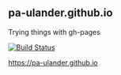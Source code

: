 ## pa-ulander.github.io
Trying things with gh-pages


[![Build Status](https://travis-ci.com/pa-ulander/pa-ulander.github.io.svg?branch=main)](https://travis-ci.com/pa-ulander/pa-ulander.github.io)


https://pa-ulander.github.io
